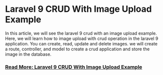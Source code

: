 # Laravel 9 CRUD With Image Upload Example

In this article, we will see the laravel 9 crud with an image upload example. Here, we will learn how to image upload with crud operation in the laravel 9 application. You can create, read, update and delete images. we will create a route, controller, and model to create a crud application and store the image in the database.

### [Read More: Laravel 9 CRUD With Image Upload Example](https://websolutionstuff.com/post/laravel-9-crud-with-image-upload-example)
